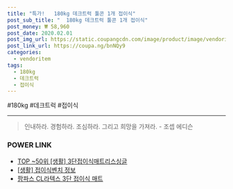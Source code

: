 ```yaml
--- 
title: "특가!   180kg 데크트럭 툴콘 1개 접이식" 
post_sub_title: "  180kg 데크트럭 툴콘 1개 접이식" 
post_money: ₩ 58,960 
post_date: 2020.02.01 
post_img_url: https://static.coupangcdn.com/image/product/image/vendoritem/2019/04/04/4164063662/1b957487-be66-440c-9fdd-6624f0e5749d.jpg 
post_link_url: https://coupa.ng/bnNQy9 
categories: 
  - vendoritem 
tags: 
  - 180kg 
  - 데크트럭 
  - 접이식 
--- 
```

  #180kg #데크트럭 #접이식 
<hr> 

> 인내하라. 경험하라. 조심하라. 그리고 희망을 가져라. - 조셉 에디슨 


### POWER LINK

* <a href="https://blog.naver.com/fasyy4321/221784205214" target="_blank"> TOP ~50위 [생활] 3단접이식매트리스싱글</a>
* <a href="https://blog.naver.com/fasyy4321/221764580851" target="_blank"> [생활] 접이식벤치 정보 </a>
* <a href="https://blog.naver.com/santokki14/221784481854" target="_blank">팜파스 CL라텍스 3단 접이식 매트</a>
